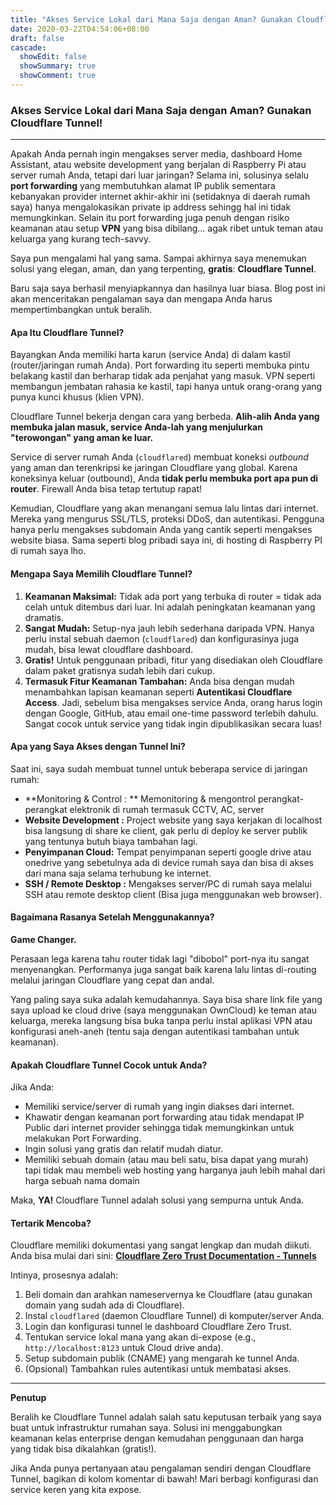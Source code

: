 ```yaml
---
title: "Akses Service Lokal dari Mana Saja dengan Aman? Gunakan Cloudflare Tunnel!"
date: 2020-03-22T04:54:06+08:00
draft: false
cascade:
  showEdit: false
  showSummary: true
  showComment: true
---
```


### **Akses Service Lokal dari Mana Saja dengan Aman? Gunakan Cloudflare Tunnel!**
----------

Apakah Anda pernah ingin mengakses server media, dashboard Home Assistant, atau website development yang berjalan di Raspberry Pi atau server rumah Anda, tetapi dari luar jaringan? Selama ini, solusinya selalu  **port forwarding**  yang membutuhkan alamat IP publik sementara kebanyakan provider internet akhir-akhir ini (setidaknya di daerah rumah saya) hanya mengalokasikan private ip address sehingg hal ini tidak memungkinkan. Selain itu port forwarding juga penuh dengan risiko keamanan atau setup  **VPN**  yang bisa dibilang... agak ribet untuk teman atau keluarga yang kurang tech-savvy.

Saya pun mengalami hal yang sama. Sampai akhirnya saya menemukan solusi yang elegan, aman, dan yang terpenting,  **gratis**:  **Cloudflare Tunnel**.

Baru saja saya berhasil menyiapkannya dan hasilnya luar biasa. Blog post ini akan menceritakan pengalaman saya dan mengapa Anda harus mempertimbangkan untuk beralih.

#### Apa Itu Cloudflare Tunnel?

Bayangkan Anda memiliki harta karun (service Anda) di dalam kastil (router/jaringan rumah Anda). Port forwarding itu seperti membuka pintu belakang kastil dan berharap tidak ada penjahat yang masuk. VPN seperti membangun jembatan rahasia ke kastil, tapi hanya untuk orang-orang yang punya kunci khusus (klien VPN).

Cloudflare Tunnel bekerja dengan cara yang berbeda.  **Alih-alih Anda yang membuka jalan masuk, service Anda-lah yang menjulurkan "terowongan" yang aman ke luar.**

Service di server rumah Anda (`cloudflared`) membuat koneksi  _outbound_  yang aman dan terenkripsi ke jaringan Cloudflare yang global. Karena koneksinya keluar (outbound), Anda  **tidak perlu membuka port apa pun di router**. Firewall Anda bisa tetap tertutup rapat!

Kemudian, Cloudflare yang akan menangani semua lalu lintas dari internet. Mereka yang mengurus SSL/TLS, proteksi DDoS, dan autentikasi. Pengguna hanya perlu mengakses subdomain Anda yang cantik seperti mengakses website biasa. Sama seperti blog pribadi saya ini, di hosting di Raspberry PI di rumah saya lho.

#### **Mengapa Saya Memilih Cloudflare Tunnel?**

1.  **Keamanan Maksimal:**  Tidak ada port yang terbuka di router = tidak ada celah untuk ditembus dari luar. Ini adalah peningkatan keamanan yang dramatis.
2.  **Sangat Mudah:**  Setup-nya jauh lebih sederhana daripada VPN. Hanya perlu instal sebuah daemon (`cloudflared`) dan konfigurasinya juga mudah, bisa lewat cloudflare dashboard.
3.  **Gratis!**  Untuk penggunaan pribadi, fitur yang disediakan oleh Cloudflare dalam paket gratisnya sudah lebih dari cukup.
4.  **Termasuk Fitur Keamanan Tambahan:**  Anda bisa dengan mudah menambahkan lapisan keamanan seperti  **Autentikasi Cloudflare Access**. Jadi, sebelum bisa mengakses service Anda, orang harus login dengan Google, GitHub, atau email one-time password terlebih dahulu. Sangat cocok untuk service yang tidak ingin dipublikasikan secara luas!

#### **Apa yang Saya Akses dengan Tunnel Ini?**

Saat ini, saya sudah membuat tunnel untuk beberapa service di jaringan rumah:

-   **Monitoring & Control : ** Memonitoring & mengontrol perangkat-perangkat elektronik di rumah termasuk CCTV, AC, server
-   **Website Development :**  Project website yang saya kerjakan di localhost bisa langsung di share ke client, gak perlu di deploy ke server publik yang tentunya butuh biaya tambahan lagi.
-   **Penyimpanan Cloud:**  Tempat penyimpanan seperti google drive atau onedrive yang sebetulnya ada di device rumah saya dan bisa di akses dari mana saja selama terhubung ke internet.
-   **SSH / Remote Desktop :**  Mengakses server/PC di rumah saya melalui SSH atau remote desktop client (Bisa juga menggunakan web browser).

#### **Bagaimana Rasanya Setelah Menggunakannya?**

**Game Changer.**

Perasaan lega karena tahu router tidak lagi "dibobol" port-nya itu sangat menyenangkan. Performanya juga sangat baik karena lalu lintas di-routing melalui jaringan Cloudflare yang cepat dan andal.

Yang paling saya suka adalah kemudahannya. Saya bisa share link file yang saya upload ke cloud drive (saya menggunakan OwnCloud)  ke teman atau keluarga, mereka langsung bisa buka tanpa perlu instal aplikasi VPN atau konfigurasi aneh-aneh (tentu saja dengan autentikasi tambahan untuk keamanan).

#### **Apakah Cloudflare Tunnel Cocok untuk Anda?**

Jika Anda:

-   Memiliki service/server di rumah yang ingin diakses dari internet.
-   Khawatir dengan keamanan port forwarding atau tidak mendapat IP Public dari internet provider sehingga tidak memungkinkan untuk melakukan Port Forwarding.
-   Ingin solusi yang gratis dan relatif mudah diatur.
-   Memiliki sebuah domain (atau mau beli satu, bisa dapat yang murah) tapi tidak mau membeli web hosting yang harganya jauh lebih mahal dari harga sebuah nama domain

Maka,  **YA!**  Cloudflare Tunnel adalah solusi yang sempurna untuk Anda.

#### **Tertarik Mencoba?**

Cloudflare memiliki dokumentasi yang sangat lengkap dan mudah diikuti. Anda bisa mulai dari sini:
[**Cloudflare Zero Trust Documentation - Tunnels**](https://developers.cloudflare.com/cloudflare-one/connections/connect-networks/)

Intinya, prosesnya adalah:

1.  Beli domain dan arahkan nameservernya ke Cloudflare (atau gunakan domain yang sudah ada di Cloudflare).
2.  Instal  `cloudflared`  (daemon Cloudflare Tunnel) di komputer/server Anda.
3.  Login dan konfigurasi tunnel le dashboard Cloudflare Zero Trust.
4.  Tentukan service lokal mana yang akan di-expose (e.g.,  `http://localhost:8123`  untuk Cloud drive anda).
5.  Setup subdomain publik (CNAME) yang mengarah ke tunnel Anda.
6.  (Opsional) Tambahkan rules autentikasi untuk membatasi akses.

----------

**Penutup**

Beralih ke Cloudflare Tunnel adalah salah satu keputusan terbaik yang saya buat untuk infrastruktur rumahan saya. Solusi ini menggabungkan keamanan kelas enterprise dengan kemudahan penggunaan dan harga yang tidak bisa dikalahkan (gratis!).

Jika Anda punya pertanyaan atau pengalaman sendiri dengan Cloudflare Tunnel, bagikan di kolom komentar di bawah! Mari berbagi konfigurasi dan service keren yang kita expose.
